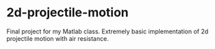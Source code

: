 # 2d-projectile-motion
Final project for my Matlab class. Extremely basic implementation of 2d projectile motion with air resistance.
